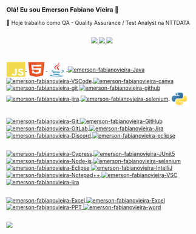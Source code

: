 ### Olá! Eu sou Emerson Fabiano Vieira 👋

 🔭 Hoje trabalho como QA - Quality Assurance / Test Analyst na NTTDATA
 
</div>

 
  ##
 
<div> 
 <div align="center">
  <a href="https://github.com/emerson-fabianovieira">
  <img height="120em" src="https://github-readme-stats.vercel.app/api?username=emerson-fabianovieira&show_icons=true&theme=dark&include_all_commits=true&count_private=true"/>
  <img height="120em" src="https://github-readme-stats.vercel.app/api/top-langs/?username=emerson-fabianovieira&show_icons=true&theme=dark&include_all_commits=true&count_private=true"/>
  <img height="120em" src="https://github-readme-streak-stats.herokuapp.com/?user=emerson-fabianovieira&show_icons=true&theme=dark&include_all_commits=true&count_private=true"/>
   
</div>
 
  ##
 
<div>
   
</div>
 
  ##
 
<div>  
  <div style="display: inline_block"><br>
  <img align="center" alt="emerson-fabianovieira-Js" height="40" width="50" src="https://raw.githubusercontent.com/devicons/devicon/master/icons/javascript/javascript-plain.svg">
<img align="center" alt="emerson-fabianovieira-HTML" height="40" width="50" src="https://raw.githubusercontent.com/devicons/devicon/master/icons/html5/html5-original.svg">
<img align="center" alt="emerson-fabianovieira-java" height="40" width="50" src="https://raw.githubusercontent.com/devicons/devicon/master/icons/java/java-original.svg">
<img align="center" alt="emerson-fabianovieira-Java" height="40" width="50" src="https://img.shields.io/badge/Java-ED8B00?style=for-the-badge&logo=java&logoColor=white">
<img align="center" alt="emerson-fabianovieira-VSCode" height="40" width="50" src="https://cdn.jsdelivr.net/gh/devicons/devicon/icons/vscode/vscode-original-wordmark.svg" />
<img align="center" alt="emerson-fabianovieira-canva" height="40" width="50" src="https://cdn.jsdelivr.net/gh/devicons/devicon/icons/canva/canva-original.svg" />
<img align="center" alt="emerson-fabianovieira-git" height="60" width="70" src="https://cdn.jsdelivr.net/gh/devicons/devicon/icons/git/git-plain-wordmark.svg" />
<img align="center" alt="emerson-fabianovieira-github" height="40" width="50" src="https://cdn.jsdelivr.net/gh/devicons/devicon/icons/github/github-original-wordmark.svg" />
<img align="center" alt="emerson-fabianovieira-jira" height="40" width="50" src="https://cdn.jsdelivr.net/gh/devicons/devicon/icons/jira/jira-original-wordmark.svg" />        
<img align="center" alt="emerson-fabianovieira-selenium" height="40" width="50" src="https://cdn.jsdelivr.net/gh/devicons/devicon/icons/selenium/selenium-original.svg" />
<img align="center" alt="emerson-fabianovieira-Python" height="40" width="50" src="https://raw.githubusercontent.com/devicons/devicon/master/icons/python/python-original.svg">
</div>

 
  ##
 
<div>     
<img align="center" alt="emerson-fabianovieira-Git" height="30" width="60" src="https://badgen.net/badge/icon/git?icon=git&label">
<img align="center" alt="emerson-fabianovieira-GitHub" height="40" width="90" src="https://badgen.net/badge/icon/github?icon=github&label">
<img align="center" alt="emerson-fabianovieira-GitLab" height="40" width="80" src="https://badgen.net/badge/icon/gitlab?icon=gitlab&label">
<img align="center" alt="emerson-fabianovieira-Jira" height="30" width="65" src="https://badgen.net/badge/icon/jira?icon=jira&label">
<img align="center" alt="emerson-fabianovieira-Discord" height="30" width="90" src="https://badgen.net/badge/icon/discord?icon=discord&label">
<img align="center" alt="emerson-fabianovieira-eclipse" height="30" width="85" src="https://badgen.net/badge/icon/eclipse?icon=eclipse&label">
                                                                                 
</div>
 
  ##
 
<div> 
 <img align="center" alt="emerson-fabianovieira-Cypress" height="30" width="85" src="https://img.shields.io/badge/Cypress-17202C?style=for-the-badge&logo=cypress&logoColor=white">
 <img align="center" alt="emerson-fabianovieira-JUnit5" height="30" width="85" src="https://img.shields.io/badge/Junit5-25A162?style=for-the-badge&logo=junit5&logoColor=white">
 <img align="center" alt="emerson-fabianovieira-Node-js" height="30" width="85" src="https://img.shields.io/badge/Node.js-339933?style=for-the-badge&logo=nodedotjs&logoColor=white">
 <img align="center" alt="emerson-fabianovieira-selenium" height="30" width="85" src="https://img.shields.io/badge/Selenium-43B02A?style=for-the-badge&logo=Selenium&logoColor=white">
 <img align="center" alt="emerson-fabianovieira-Eclipse" height="30" width="85" src="https://img.shields.io/badge/Eclipse-2C2255?style=for-the-badge&logo=eclipse&logoColor=white">
 <img align="center" alt="emerson-fabianovieira-IntelliJ" height="30" width="85" src="https://img.shields.io/badge/IntelliJ_IDEA-000000.svg?style=for-the-badge&logo=intellij-idea&logoColor=white">
 
 <img align="center" alt="emerson-fabianovieira-Notepad++" height="30" width="85" src="https://img.shields.io/badge/Notepad++-90E59A.svg?style=for-the-badge&logo=notepad%2B%2B&logoColor=black">
 <img align="center" alt="emerson-fabianovieira-VSC" height="30" width="85" src="https://img.shields.io/badge/Visual_Studio_Code-0078D4?style=for-the-badge&logo=visual%20studio%20code&logoColor=white">
 <img align="center" alt="emerson-fabianovieira-jira" height="30" width="85" src="https://img.shields.io/badge/Jira-0052CC?style=for-the-badge&logo=Jira&logoColor=white">

 </div>
 
  ##
 
<div> 

 <img align="center" alt="emerson-fabianovieira-Excel" height="30" width="85" src="https://img.shields.io/badge/Microsoft_Office-D83B01?style=for-the-badge&logo=microsoft-office&logoColor=white">
 <img align="center" alt="emerson-fabianovieira-Excel" height="30" width="85" src="https://img.shields.io/badge/Microsoft_Excel-217346?style=for-the-badge&logo=microsoft-excel&logoColor=white">
<img align="center" alt="emerson-fabianovieira-PPT" height="30" width="85" src="https://img.shields.io/badge/Microsoft_PowerPoint-B7472A?style=for-the-badge&logo=microsoft-powerpoint&logoColor=white">
<img align="center" alt="emerson-fabianovieira-word" height="30" width="85" src="https://img.shields.io/badge/Microsoft_Word-2B579A?style=for-the-badge&logo=microsoft-word&logoColor=white">

 
</div>
 
  ##
 
<div> 
  
  <a href="https://www.linkedin.com/in/emersonfabianovieira" target="_blank"><img src="https://img.shields.io/badge/-LinkedIn-%230077B5?style=for-the-badge&logo=linkedin&logoColor=white" target="_blank"></a> 
 
</div>
  
<!--
**emerson-fabianovieira/emerson-fabianovieira** is a ✨ _special_ ✨ repository because its `README.md` (this file) appears on your GitHub profile.

Here are some ideas to get you started:

- 🔭 Hoje trabalho como QA - Quality Assurance / Test Analyst na NTTDATA

  <a href="https://www.youtube.com/channel/UC_-uuuZbY0AAt9CViNzvc-Q" target="_blank"><img src="https://img.shields.io/badge/YouTube-FF0000?style=for-the-badge&logo=youtube&logoColor=white" target="_blank"></a>
  
  <a href="https://instagram.com/rafaballerini" target="_blank"><img src="https://img.shields.io/badge/-Instagram-%23E4405F?style=for-the-badge&logo=instagram&logoColor=white" target="_blank"></a>
 	<a href="https://www.twitch.tv/rafaballerinii" target="_blank"><img src="https://img.shields.io/badge/Twitch-9146FF?style=for-the-badge&logo=twitch&logoColor=white" target="_blank"></a>
 
  <a href="https://discord.gg/wagxzStdcR" target="_blank"><img src="https://img.shields.io/badge/Discord-7289DA?style=for-the-badge&logo=discord&logoColor=white" target="_blank"></a> 
  
  <a href = "mailto:contatorafaballerini@gmail.com"><img src="https://img.shields.io/badge/-Gmail-%23333?style=for-the-badge&logo=gmail&logoColor=white" target="_blank"></a>

src="https://media.discordapp.net/attachments/639956127056134178/890373478988013628/Publicacoes_Instagram_1_1.png?width=676&height=676">
<img align="center" alt="Rafa-CSS" height="30" width="40" src="https://raw.githubusercontent.com/devicons/devicon/master/icons/css3/css3-original.svg">

- 🔭 I’m currently working on ...
- 🌱 I’m currently learning ...
- 👯 I’m looking to collaborate on ...
- 🤔 I’m looking for help with ...
- 💬 Ask me about ...
- 📫 How to reach me: ...
- 😄 Pronouns: ...
- ⚡ Fun fact: ...
-->
